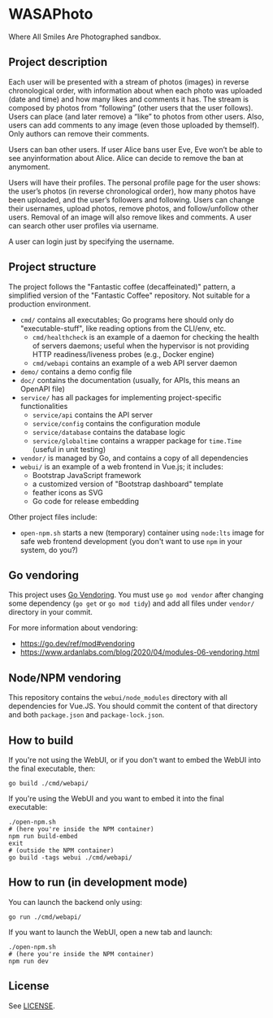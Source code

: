 # WASAPhoto

Where All Smiles Are Photographed sandbox.

## Project description

Each user will be presented with a stream of photos (images) in reverse chronological order, with information about when each photo was uploaded (date and time) and how many likes and comments it has. The stream is composed by photos from “following” (other users that the user follows). Users can place (and later remove) a “like” to photos from other users. Also, users can add comments to any image (even those uploaded by themself). Only authors can remove their comments.

Users can ban other users. If user Alice bans user Eve, Eve won’t be able to see anyinformation about Alice. Alice can decide to remove the ban at anymoment.

Users will have their profiles. The personal profile page for the user shows: the user’s photos (in reverse chronological order), how many photos have been uploaded, and the user’s followers and following. Users can change their usernames, upload photos, remove photos, and follow/unfollow other users. Removal of an image will also remove likes and comments. A user can search other user profiles via username. 

A user can login just by specifying the username.

## Project structure

The project follows the "Fantastic coffee (decaffeinated)" pattern, a simplified version of the "Fantastic Coffee" repository. Not suitable for a production environment.

* `cmd/` contains all executables; Go programs here should only do "executable-stuff", like reading options from the CLI/env, etc.
	* `cmd/healthcheck` is an example of a daemon for checking the health of servers daemons; useful when the hypervisor is not providing HTTP readiness/liveness probes (e.g., Docker engine)
	* `cmd/webapi` contains an example of a web API server daemon
* `demo/` contains a demo config file
* `doc/` contains the documentation (usually, for APIs, this means an OpenAPI file)
* `service/` has all packages for implementing project-specific functionalities
	* `service/api` contains the API server
  	* `service/config` contains the configuration module
  	* `service/database` contains the database logic
	* `service/globaltime` contains a wrapper package for `time.Time` (useful in unit testing)
* `vendor/` is managed by Go, and contains a copy of all dependencies
* `webui/` is an example of a web frontend in Vue.js; it includes:
	* Bootstrap JavaScript framework
	* a customized version of "Bootstrap dashboard" template
	* feather icons as SVG
	* Go code for release embedding

Other project files include:
* `open-npm.sh` starts a new (temporary) container using `node:lts` image for safe web frontend development (you don't want to use `npm` in your system, do you?)

## Go vendoring

This project uses [Go Vendoring](https://go.dev/ref/mod#vendoring). You must use `go mod vendor` after changing some dependency (`go get` or `go mod tidy`) and add all files under `vendor/` directory in your commit.

For more information about vendoring:

* https://go.dev/ref/mod#vendoring
* https://www.ardanlabs.com/blog/2020/04/modules-06-vendoring.html

## Node/NPM vendoring

This repository contains the `webui/node_modules` directory with all dependencies for Vue.JS. You should commit the content of that directory and both `package.json` and `package-lock.json`.

## How to build

If you're not using the WebUI, or if you don't want to embed the WebUI into the final executable, then:

```shell
go build ./cmd/webapi/
```

If you're using the WebUI and you want to embed it into the final executable:

```shell
./open-npm.sh
# (here you're inside the NPM container)
npm run build-embed
exit
# (outside the NPM container)
go build -tags webui ./cmd/webapi/
```

## How to run (in development mode)

You can launch the backend only using:

```shell
go run ./cmd/webapi/
```

If you want to launch the WebUI, open a new tab and launch:

```shell
./open-npm.sh
# (here you're inside the NPM container)
npm run dev
```

## License

See [LICENSE](LICENSE).
